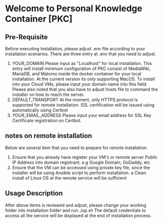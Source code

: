 # Welcome to Personal Knowledge Container [PKC]

## Pre-Requisite
Before executing installation, please adjust .env file according to your installation scenarios.
There are three entry at .env that you need to adjust. 
1. YOUR_DOMAIN
Please input as "Localhost" for local installation. This entry will install minimum configuration of PKC consist of MediaWiki, MariaDB, and Matomo inside the docker container for your local installation. At the current version its only supporting MacOS.
To install into your Cloud VMs, please input your domain name into this field. Please also noted that you also have to adjust hosts file to command the installer on how to reach the server.
2. DEFAULT_TRANSPORT
At the moment, only HTTPS protocol is supported for remote installation. SSL certification will be issued using automatically using Certbot
3. YOUR_EMAIL_ADDRESS
Please input your email address for SSL Key Certificate registration on Certbot.

## notes on remote installation
Below are several item that you need to prepare for remote installation.
1. Ensure that you already have register your VM's or remote server Public IP Address into domain registrant, e.g Google Domain, GoDaddy, etc
2. Ensure that the VM can be accessed using private key file, since the installer will be using Ansible script to perform installation. a Clean install of Linux OS at the remote service will be sufficient

## Usage Description
After above items is reviewed and adjust, please change your working folder into installation folder and run ./up.sh
The default credentials to access all the service will be displayed at the end of installation process.
